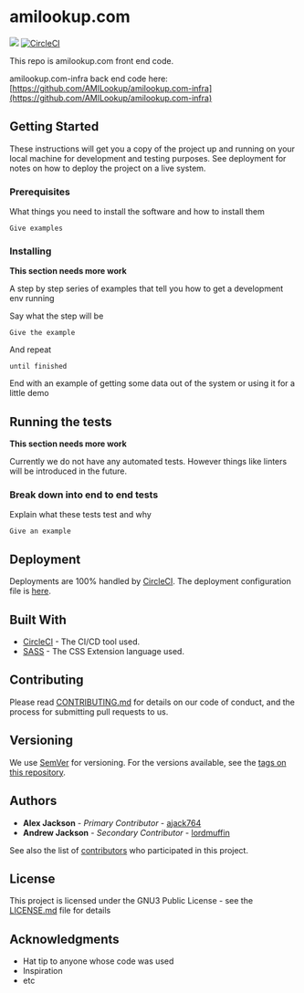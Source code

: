 # amilookup.com
[![](https://img.shields.io/discord/515356357289836544.svg?style=popout)](https://discord.gg/MyvcpBA)
[![CircleCI](https://circleci.com/gh/AMILookup/amilookup.com/tree/develop.svg?style=svg)](https://circleci.com/gh/AMILookup/amilookup.com/tree/develop)

This repo is amilookup.com front end code.

amilookup.com-infra back end code here: [https://github.com/AMILookup/amilookup.com-infra](https://github.com/AMILookup/amilookup.com-infra)

## Getting Started

These instructions will get you a copy of the project up and running on your local machine for development and testing purposes. See deployment for notes on how to deploy the project on a live system.

### Prerequisites

What things you need to install the software and how to install them

```
Give examples
```

### Installing
__This section needs more work__

A step by step series of examples that tell you how to get a development env running

Say what the step will be

```
Give the example
```

And repeat

```
until finished
```

End with an example of getting some data out of the system or using it for a little demo

## Running the tests
__This section needs more work__

Currently we do not have any automated tests.  However things like linters will be introduced in the future.

### Break down into end to end tests

Explain what these tests test and why

```
Give an example
```

## Deployment

Deployments are 100% handled by [CircleCI](https://circleci.com/gh/AMILookup/amilookup.com/).
The deployment configuration file is [here](.circleci/config.yml).

## Built With

* [CircleCI](https://circleci.com/gh/AMILookup/amilookup.com/) - The CI/CD tool used.
* [SASS](https://sass-lang.com/) - The CSS Extension language used.

## Contributing

Please read [CONTRIBUTING.md](CONTRIBUTING.md) for details on our code of conduct, and the process for submitting pull requests to us.

## Versioning

We use [SemVer](http://semver.org/) for versioning. For the versions available, see the [tags on this repository](https://github.com/AMILookup/amilookup.com/tags). 

## Authors

* **Alex Jackson** - *Primary Contributor* - [ajack764](https://github.com/ajack764)
* **Andrew Jackson** - *Secondary Contributor* - [lordmuffin](https://github.com/lordmuffin)

See also the list of [contributors](https://github.com/amilookup/amilookup.com/contributors) who participated in this project.

## License

This project is licensed under the GNU3 Public License - see the [LICENSE.md](LICENSE) file for details

## Acknowledgments

* Hat tip to anyone whose code was used
* Inspiration
* etc

